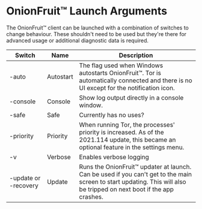 # OnionFruit™ Launch Arguments

The OnionFruit™ client can be launched with a combination of switches to change behaviour. These shouldn't need to be used but they're there for advanced usage or additional diagnostic data is required.

| Switch               | Name      | Description                                                                                                                                                           |
|----------------------|-----------|-----------------------------------------------------------------------------------------------------------------------------------------------------------------------|
| -auto                | Autostart | The flag used when Windows autostarts OnionFruit™. Tor is automatically connected and there is no UI except for the notification icon.                                |
| -console             | Console   | Show log output directly in a console window.                                                                                                                         |
| -safe                | Safe      | Currently has no uses?                                                                                                                                                |
| -priority            | Priority  | When running Tor, the processes' priority is increased. As of the 2021.114 update, this became an optional feature in the settings menu.                              |
| -v                   | Verbose   | Enables verbose logging                                                                                                                                               |
| -update or -recovery | Update    | Runs the OnionFruit™ updater at launch. Can be used if you can't get to the main screen to start updating. This will also be tripped on next boot if the app crashes. |